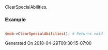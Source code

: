 ClearSpecialAbilities.
### Example

```perl

$mob->ClearSpecialAbilities(); # Returns void
```


Generated On 2018-04-29T00:30:15-07:00